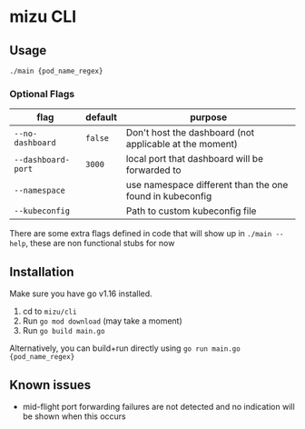# mizu CLI
## Usage
`./main {pod_name_regex}`

### Optional Flags

| flag                 | default          | purpose                                                                                                      |
|----------------------|------------------|--------------------------------------------------------------------------------------------------------------|
| `--no-dashboard`     | `false`          | Don't host the dashboard (not applicable at the moment)                                                      |
| `--dashboard-port`   | `3000`           | local port that dashboard will be forwarded to                                                               |
| `--namespace`        |                  | use namespace different than the one found in kubeconfig                                                     |
| `--kubeconfig`       |                  | Path to custom kubeconfig file                                                                               |

There are some extra flags defined in code that will show up in `./main --help`, these are non functional stubs for now

## Installation
Make sure you have go v1.16 installed.
1. cd to `mizu/cli`
2. Run `go mod download` (may take a moment)
3. Run `go build main.go`

Alternatively, you can build+run directly using `go run main.go {pod_name_regex}`


## Known issues
* mid-flight port forwarding failures are not detected and no indication will be shown when this occurs
